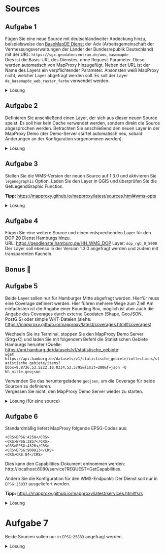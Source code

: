 # Sources

## Aufgabe 1
Fügen Sie eine neue Source mit deutschlandweiter Abdeckung hinzu, beispielsweise den [BaseMapDE Dienst](https://basemap.de/web_raster/) der Adv (Arbeitsgemeinschaft der Vermessungsverwaltungen der Länder der Bundesrepublik Deutschland) mit der URL: `https://sgx.geodatenzentrum.de/wms_basemapde`  
Dies ist die Basis-URL des Dienstes, ohne Request-Parameter. Diese werden automatisch von MapProxy hinzugefügt. Neben der URL ist der Name des Layers ein verpflichtender Parameter. Ansonsten weiß MapProxy nicht, welcher Layer abgefragt werden soll. Es soll der Layer `de_basemapde_web_raster_farbe` verwendet werden.

<details>

<summary>Lösung</summary>


```yaml
sources:
  basemap_de_source:
    type: wms
    req:
      url: https://sgx.geodatenzentrum.de/wms_basemapde
      layers: de_basemapde_web_raster_farbe
```

</details>

## Aufgabe 2
Definieren Sie anschließend einen Layer, der sich aus dieser neuen Source speist. Es soll hier kein Cache verwendet werden, sondern direkt die Source abgesprochen werden. Betrachten Sie anschließend den neuen Layer in der MapProxy Demo (der Demo-Server startet automatisch neu, sobald Änderungen an der Konfiguration vorgenommen werden).

<details>

<summary>Lösung</summary>

```yaml
layers:
  - name: basemap_de
    title: Basemap DE
    sources: [basemap_de_source]
```

</details>

## Aufgabe 3
Stellen Sie die WMS-Version der neuen Source auf 1.3.0 und aktivieren Sie `legendgraphic` Option. Laden Sie den Layer in QGIS und überprüfen Sie die GetLegendGraphic Function.

**Tipp:** https://mapproxy.github.io/mapproxy/latest/sources.html#wms-opts

<details>

<summary>Lösung</summary>

```yaml
  basemap_de_source:
    type: wms
    req:
      url: https://sgx.geodatenzentrum.de/wms_basemapde
      layers: de_basemapde_web_raster_farbe
    wms_opts:
      version: 1.3.0
      legendgraphic: true
```

</details>

## Aufgabe 4
Fügen Sie eine weitere Source und einen entsprechenden Layer für den DOP 20 Dienst Hamburgs hinzu.  
URL: https://geodienste.hamburg.de/HH_WMS_DOP
Layer: `dop_rgb_0_5000`  
Der Layer soll ebenso in der Version 1.3.0 angefragt werden und zudem mit transparenten Kacheln.

## Bonus 🎁

## Aufgabe 5
Beide Layer sollen nur für Hamburger Mitte abgefragt werden. Hierfür muss eine Coverage definiert werden.
Hier führen mehrere Wege zum Ziel! Am einfachsten ist die Angabe einer Bounding Box, möglich ist aber auch die Angabe des Coverages durch externe Geodaten (Shape, GeoJSON, PostGIS) oder simple WKT-Dateien (siehe: https://mapproxy.github.io/mapproxy/latest/coverages.html#coverages)

Wechseln Sie ins Terminal, stoppen Sie den MapProxy Demo Server (Strg+C) und laden Sie mit folgendem Befehl die Statistischen Gebiete Hamburgs herunter (Quelle: https://api.hamburg.de/datasets/v1/statistische_gebiete:  
`wget https://api.hamburg.de/datasets/v1/statistische_gebiete/collections/statistische_gebiete/items?bbox=9.8726,53.5222,10.0334,53.5795&limit=200&f=json -O hh_mitte.geojson`

Verwenden Sie das heruntergeladene `geojson`, um die Coverage für beide Sourcen zu definieren.  
Vergessen Sie nicht, den MapProxy Demo Server wieder zu starten.

<details>

<summary>Lösung (für eine source)</summary>

```yaml
  dop20_source:
    type: wms
    req:
      url: https://geodienste.hamburg.de/HH_WMS_DOP
      layers: dop_rgb_0_5000
      transparent: true
    wms_opts:
      version: 1.3.0
    coverage:
      datasource: ./hh_mitte.geojson
      srs: EPSG:4326
```

</details>

## Aufgabe 6
Standardmäßig liefert MapProxy folgende EPSG-Codes aus:
```
<CRS>EPSG:4258</CRS>
<CRS>EPSG:3857</CRS>
<CRS>EPSG:4326</CRS>
<CRS>EPSG:900913</CRS>
<CRS>CRS:84</CRS>
```
Dies kann den Capabilities-Dokument entnommen werden: http://localhost:8080/service?REQUEST=GetCapabilities.

Ändern Sie die Konfiguration für den WMS-Endpunkt: Der Dienst soll nur in `EPSG:25833` ausgeliefert werden.

**Tipp:** https://mapproxy.github.io/mapproxy/latest/services.html#srs

<details>

<summary>Lösung</summary>

```yaml
services:
  demo:
  wms:
    srs: ['EPSG:25833']
    md:
      title: MapProxy WMS Proxy
      abstract: This is a minimal MapProxy example.
```

</details>

# Aufgabe 7
Beide Sourcen sollen nur in `EPSG:25833` angefragt werden.

<details>

<summary>Lösung</summary>

```yaml
sources:
  basemap_de_source:
    type: wms
    req:
      url: https://sgx.geodatenzentrum.de/wms_basemapde
      layers: de_basemapde_web_raster_farbe
    supported_srs: ['EPSG:25833']
    wms_opts:
      version: 1.3.0
      legendgraphic: true
    coverage:
      datasource: ./hh_mitte.geojson
      srs: EPSG:4326
```

</details>
